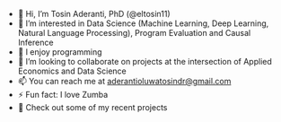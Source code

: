 - 👋 Hi, I’m Tosin Aderanti, PhD (@eltosin11)
- 👀 I’m interested in Data Science (Machine Learning, Deep Learning, Natural Language Processing), Program Evaluation and Causal Inference
- 🌱 I enjoy programming 
- 💞️ I’m looking to collaborate on projects at the intersection of Applied Economics and Data Science
- 📫 You can reach me at aderantioluwatosindr@gmail.com
- ⚡ Fun fact: I love Zumba
- 👀 Check out some of my recent projects 

<!---
eltosin11/eltosin11 is a ✨ special ✨ repository because its `README.md` (this file) appears on your GitHub profile.
You can click the Preview link to take a look at your changes.
--->
